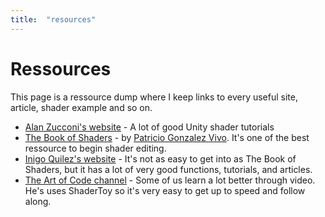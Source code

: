 ```yaml
---
title:  "resources"
---
```


# Ressources
This page is a ressource dump where I keep links to every useful site, article, shader example and so on.

* [Alan Zucconi's website](https://www.alanzucconi.com/tutorials/) - A lot of good Unity shader tutorials
* [The Book of Shaders](https://thebookofshaders.com/) - by [Patricio Gonzalez Vivo](https://patriciogonzalezvivo.com/). It's one of the best ressource to begin shader editing.
* [Inigo Quilez's website](https://iquilezles.org/) - It's not as easy to get into as The Book of Shaders, but it has a lot of very good functions, tutorials, and articles.
* [The Art of Code channel](https://www.youtube.com/@TheArtofCodeIsCool) - Some of us learn a lot better through video. He's uses ShaderToy so it's very easy to get up to speed and follow along.